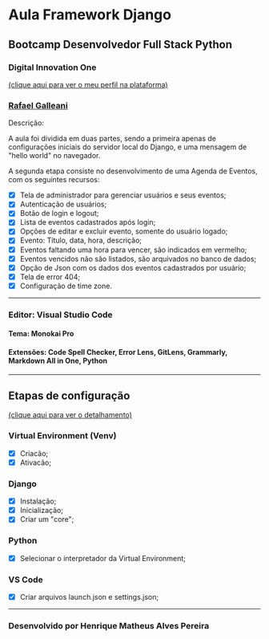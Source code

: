 # Aula Framework Django

## Bootcamp Desenvolvedor Full Stack Python

### Digital Innovation One

[(clique aqui para ver o meu perfil na plataforma)](https://web.digitalinnovation.one/users/henrique_map)

### [Rafael Galleani](https://www.github.com/rafegal)

Descrição: 

A aula foi dividida em duas partes, sendo a primeira apenas de configurações iniciais do servidor local do Django, e uma mensagem de "hello world" no navegador. 

A segunda etapa consiste no desenvolvimento de uma Agenda de Eventos, com os seguintes recursos:

- [x] Tela de administrador para gerenciar usuários e seus eventos;
- [x] Autenticação de usuários;
- [x] Botão de login e logout;
- [x] Lista de eventos cadastrados após login;
- [x] Opções de editar e excluir evento, somente do usuário logado;
- [x] Evento: Título, data, hora, descrição;
- [x] Eventos faltando uma hora para vencer, são indicados em vermelho;
- [x] Eventos vencidos não são listados, são arquivados no banco de dados;
- [x] Opção de Json com os dados dos eventos cadastrados por usuário;
- [x] Tela de error 404;
- [x] Configuração de time zone.

-----------------------------------------------------------------------------------------------------------

### Editor: Visual Studio Code

#### Tema: Monokai Pro

#### Extensões: Code Spell Checker, Error Lens, GitLens, Grammarly, Markdown All in One, Python

------------------------------------------------------------------------------------------------------------

## Etapas de configuração
[(clique aqui para ver o detalhamento)](https://github.com/HenriqueMAP/Aula-Django/blob/master/Configuration-steps.md)

### Virtual Environment (Venv)

- [x] Criacão;
- [x] Ativacão;

### Django

- [x] Instalação;
- [x] Inicialização;
- [x] Criar um "core";

### Python

- [x] Selecionar o interpretador da Virtual Environment;

### VS Code

- [x] Criar arquivos launch.json e settings.json;

-----------------------------------------------------------------------------------------

### Desenvolvido por Henrique Matheus Alves Pereira
